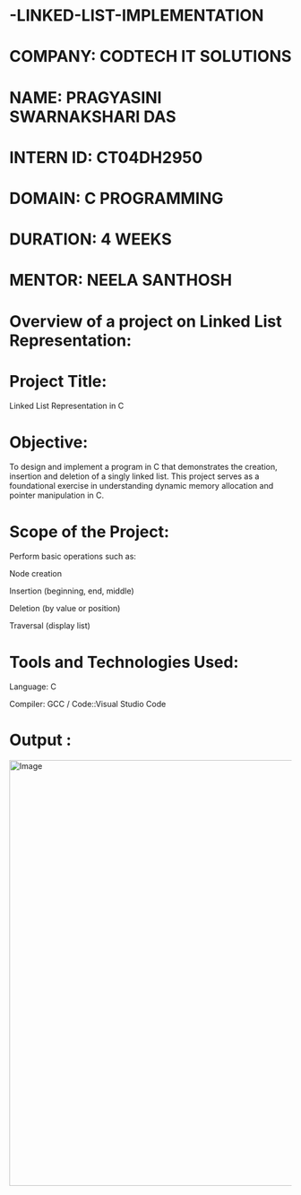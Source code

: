 # -LINKED-LIST-IMPLEMENTATION

# COMPANY: CODTECH IT SOLUTIONS

# NAME: PRAGYASINI SWARNAKSHARI DAS

# INTERN ID: CT04DH2950

# DOMAIN: C PROGRAMMING

# DURATION: 4 WEEKS

# MENTOR: NEELA SANTHOSH

# Overview of a project on Linked List Representation:
# Project Title:
  Linked List Representation in C

# Objective:
To design and implement a program in C that demonstrates the creation, insertion and deletion of a singly linked list. This project serves as a foundational exercise in understanding dynamic memory allocation and pointer manipulation in C.

# Scope of the Project:

Perform basic operations such as:

Node creation

Insertion (beginning, end, middle)

Deletion (by value or position)

Traversal (display list)

# Tools and Technologies Used:
Language: C

Compiler: GCC / Code::Visual Studio Code

# Output :

<img width="1481" height="761" alt="Image" src="https://github.com/user-attachments/assets/a5100007-3733-447f-bd3b-fae1d6b34eac" />

